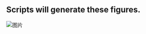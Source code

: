## Scripts will generate these figures.
![图片](https://github.com/user-attachments/assets/c9e9542c-36db-4807-a058-462b326b3d52)
